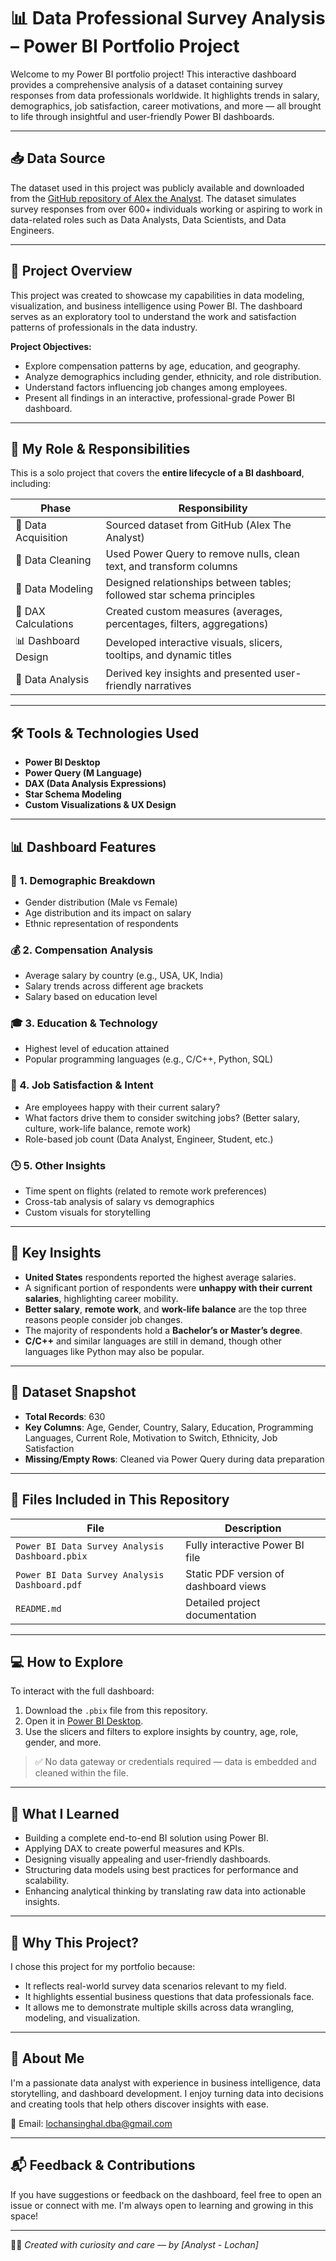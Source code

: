 # 📊 Data Professional Survey Analysis – Power BI Portfolio Project

Welcome to my Power BI portfolio project! This interactive dashboard provides a comprehensive analysis of a dataset containing survey responses from data professionals worldwide. It highlights trends in salary, demographics, job satisfaction, career motivations, and more — all brought to life through insightful and user-friendly Power BI dashboards.

---

## 📥 Data Source

The dataset used in this project was publicly available and downloaded from the [GitHub repository of Alex the Analyst](https://github.com/AlexTheAnalyst). The dataset simulates survey responses from over 600+ individuals working or aspiring to work in data-related roles such as Data Analysts, Data Scientists, and Data Engineers.

---

## 🚀 Project Overview

This project was created to showcase my capabilities in data modeling, visualization, and business intelligence using Power BI. The dashboard serves as an exploratory tool to understand the work and satisfaction patterns of professionals in the data industry.

**Project Objectives:**

- Explore compensation patterns by age, education, and geography.
- Analyze demographics including gender, ethnicity, and role distribution.
- Understand factors influencing job changes among employees.
- Present all findings in an interactive, professional-grade Power BI dashboard.

---

## 💼 My Role & Responsibilities

This is a solo project that covers the **entire lifecycle of a BI dashboard**, including:

| Phase | Responsibility |
|-------|----------------|
| 📂 Data Acquisition | Sourced dataset from GitHub (Alex The Analyst) |
| 🧹 Data Cleaning | Used Power Query to remove nulls, clean text, and transform columns |
| 🧱 Data Modeling | Designed relationships between tables; followed star schema principles |
| 📐 DAX Calculations | Created custom measures (averages, percentages, filters, aggregations) |
| 📊 Dashboard Design | Developed interactive visuals, slicers, tooltips, and dynamic titles |
| 🧠 Data Analysis | Derived key insights and presented user-friendly narratives |

---

## 🛠️ Tools & Technologies Used

- **Power BI Desktop**
- **Power Query (M Language)**
- **DAX (Data Analysis Expressions)**
- **Star Schema Modeling**
- **Custom Visualizations & UX Design**

---

## 📊 Dashboard Features

### 🎯 1. **Demographic Breakdown**
- Gender distribution (Male vs Female)
- Age distribution and its impact on salary
- Ethnic representation of respondents

### 💰 2. **Compensation Analysis**
- Average salary by country (e.g., USA, UK, India)
- Salary trends across different age brackets
- Salary based on education level

### 🎓 3. **Education & Technology**
- Highest level of education attained
- Popular programming languages (e.g., C/C++, Python, SQL)

### 🧠 4. **Job Satisfaction & Intent**
- Are employees happy with their current salary?
- What factors drive them to consider switching jobs? (Better salary, culture, work-life balance, remote work)
- Role-based job count (Data Analyst, Engineer, Student, etc.)

### 🕒 5. **Other Insights**
- Time spent on flights (related to remote work preferences)
- Cross-tab analysis of salary vs demographics
- Custom visuals for storytelling

---

## 🧠 Key Insights

- **United States** respondents reported the highest average salaries.
- A significant portion of respondents were **unhappy with their current salaries**, highlighting career mobility.
- **Better salary**, **remote work**, and **work-life balance** are the top three reasons people consider job changes.
- The majority of respondents hold a **Bachelor’s or Master’s degree**.
- **C/C++** and similar languages are still in demand, though other languages like Python may also be popular.

---

## 🧩 Dataset Snapshot

- **Total Records**: 630
- **Key Columns**: Age, Gender, Country, Salary, Education, Programming Languages, Current Role, Motivation to Switch, Ethnicity, Job Satisfaction
- **Missing/Empty Rows**: Cleaned via Power Query during data preparation

---

## 📂 Files Included in This Repository

| File | Description |
|------|-------------|
| `Power BI Data Survey Analysis Dashboard.pbix` | Fully interactive Power BI file |
| `Power BI Data Survey Analysis Dashboard.pdf` | Static PDF version of dashboard views |
| `README.md` | Detailed project documentation |

---

## 💻 How to Explore

To interact with the full dashboard:

1. Download the `.pbix` file from this repository.
2. Open it in [Power BI Desktop](https://powerbi.microsoft.com/desktop/).
3. Use the slicers and filters to explore insights by country, age, role, gender, and more.

> ✅ No data gateway or credentials required — data is embedded and cleaned within the file.

---

## 🧠 What I Learned

- Building a complete end-to-end BI solution using Power BI.
- Applying DAX to create powerful measures and KPIs.
- Designing visually appealing and user-friendly dashboards.
- Structuring data models using best practices for performance and scalability.
- Enhancing analytical thinking by translating raw data into actionable insights.

---

## 📌 Why This Project?

I chose this project for my portfolio because:

- It reflects real-world survey data scenarios relevant to my field.
- It highlights essential business questions that data professionals face.
- It allows me to demonstrate multiple skills across data wrangling, modeling, and visualization.

---

## 🙋 About Me

I'm a passionate data analyst with experience in business intelligence, data storytelling, and dashboard development. I enjoy turning data into decisions and creating tools that help others discover insights with ease.

📧 Email: lochansinghal.dba@gmail.com

---

## 📬 Feedback & Contributions

If you have suggestions or feedback on the dashboard, feel free to open an issue or connect with me. I'm always open to learning and growing in this space!

---

🧑‍💻 *Created with curiosity and care — by [Analyst - Lochan]*
